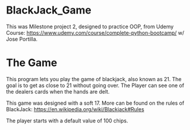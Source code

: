 # BlackJack_Game

This was Milestone project 2, designed to practice OOP, from Udemy Course: https://www.udemy.com/course/complete-python-bootcamp/ w/ Jose Portilla.


# The Game 

This program lets you play the game of blackjack, also known as 21. The goal is to get as close to 21 without going over. The Player can see one of the dealers cards when the hands are delt. 

This game was designed with a soft 17. More can be found on the rules of BlackJack: https://en.wikipedia.org/wiki/Blackjack#Rules

The player starts with a default value of 100 chips.


